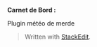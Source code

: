 
<p><strong>Carnet de Bord :</strong></p>
<p>Plugin météo de merde</p>












<blockquote>
<p>Written with <a href="https://stackedit.io/">StackEdit</a>.</p>
</blockquote>

<!--stackedit_data:
eyJoaXN0b3J5IjpbODAyMzM4MDI3XX0=
-->
